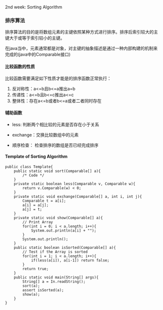2nd week: Sorting Algorithm
### 排序算法
排序算法的目的是将数组元素的主键依照某种方式进行排序。排序后索引较大的主键大于或等于索引较小的主键。

在java当中，元素通常都是对象，对主键的抽象描述是通过一种内部构建的机制来完成的(java中的Comparable接口)

#### 比较函数的性质

比较函数需要满足如下性质才能是的排序函数正常执行：

1. 反对称性：a<=b且b<=a推出a=b
2. 传递性：a<=b且b<=c推出a<=c
3. 整体性：存在a<=b或者b<=a或者二者同时存在

#### 辅助函数

* less: 判断两个相比较的元素是否存在小于关系

* exchange：交换比较数组中的元素

* 顺序检查： 检查排序的数组是否已经完成排序

#### Template of Sorting Algorithm
```
public class Template{
    public static void sort(Comparable[] a){
        /* Code */
    }
    private static boolean less(Comparable v, Comparable w){
        return v.Comparable(w) < 0;
    }
    private static void exchange(Comparable[] a, int i, int j){
        Comparable t = a[i];
        a[i] = a[j];
        a[j] = t;
    }
    private static void show(Comparable[] a){
        // Print Array
        for(int i = 0; i < a.length; i++){
            System.out.println(a[i] + "");
        }
        System.out.println();
    }
    public static boolean isSorted(Comparable[] a){
        // Test if the Array is sorted
        for(int i = 1; i < a.length; i++){
            if(less(a[i]), a[i-1]) return false;
        }
        return true;
    }
    public static void main(String[] args){
        String[] a = In.readString();
        sort(a);
        assert isSorted(a);
        show(a);
    }
}
```
